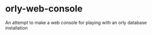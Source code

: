 orly-web-console
================

An attempt to make a web console for playing with an orly database installation

